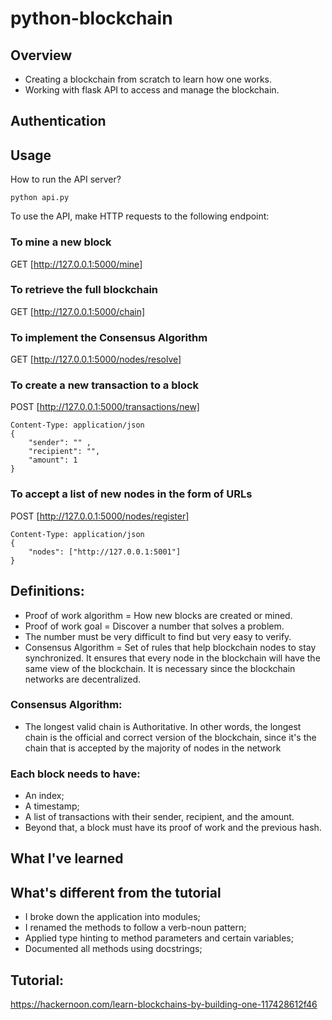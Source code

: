 # python-blockchain

## Overview
* Creating a blockchain from scratch to learn how one works.
* Working with flask API to access and manage the blockchain.

## Authentication

## Usage
How to run the API server?
```
python api.py
```

To use the API, make HTTP requests to the following endpoint:

### To mine a new block
GET [http://127.0.0.1:5000/mine]

### To retrieve the full blockchain
GET [http://127.0.0.1:5000/chain]

### To implement the Consensus Algorithm
GET [http://127.0.0.1:5000/nodes/resolve]

### To create a new transaction to a block
POST [http://127.0.0.1:5000/transactions/new]  

```
Content-Type: application/json
{
    "sender": "" ,
    "recipient": "",
    "amount": 1
}
```

### To accept a list of new nodes in the form of URLs
POST [http://127.0.0.1:5000/nodes/register]

```
Content-Type: application/json
{
    "nodes": ["http://127.0.0.1:5001"]
}
```


## Definitions:
- Proof of work algorithm = How new blocks are created or mined.
- Proof of work goal = Discover a number that solves a problem.
- The number must be very difficult to find but very easy to verify.
- Consensus Algorithm = Set of rules that help blockchain nodes to stay synchronized. It ensures that every node in the blockchain will have the same view of the blockchain. It is necessary since the blockchain networks are decentralized.

### Consensus Algorithm:
- The longest valid chain is Authoritative. In other words, the longest chain is the official and correct version of the blockchain, since it's the chain that is accepted by the majority of nodes in the network

### Each block needs to have:
* An index;
* A timestamp;
* A list of transactions with their sender, recipient, and the amount.
* Beyond that, a block must have its proof of work and the previous hash.

## What I've learned

## What's different from the tutorial
* I broke down the application into modules;
* I renamed the methods to follow a verb-noun pattern;
* Applied type hinting to method parameters and certain variables;
* Documented all methods using docstrings;
  

## Tutorial:
https://hackernoon.com/learn-blockchains-by-building-one-117428612f46

